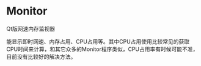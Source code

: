 # Monitor
Qt版网速内存监视器

能显示即时网速、内存占用、CPU占用等。其中CPU占用使用比较常见的获取CPU时间来计算，和其它众多的Monitor程序类似，CPU占用率有时候可能不准，目前没有比较好的解决方法。
